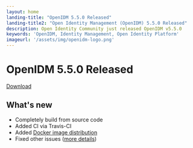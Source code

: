 ```yaml
---
layout: home
landing-title: "OpenIDM 5.5.0 Released"
landing-title2: "Open Identity Management (OpenIDM) 5.5.0 Released"
description: Open Identity Community just released OpenIDM v5.5.0
keywords: 'OpenIDM, Identity Management, Open Identity Platform'
imageurl: '/assets/img/openidm-logo.png'
---
```

# OpenIDM 5.5.0 Released
[Download](https://github.com/OpenIdentityPlatform/OpenIDM/releases/tag/5.5.0)
## What's new
* Completely build from source code
* Added CI via Travis-CI
* Added [Docker image distribution](https://cloud.docker.com/u/openidentityplatform/repository/docker/openidentityplatform/openidm)
* Fixed other issues ([more details](https://github.com/OpenIdentityPlatform/OpenIDM/compare/c8c0cfbea5e90083e6d825004a2f52a6b595bea4...d426085bdd587bec136270384d70aea1b2cc809e))

